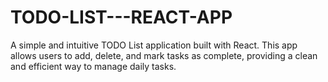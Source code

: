 # TODO-LIST---REACT-APP
A simple and intuitive TODO List application built with React. This app allows users to add, delete, and mark tasks as complete, providing a clean and efficient way to manage daily tasks.
